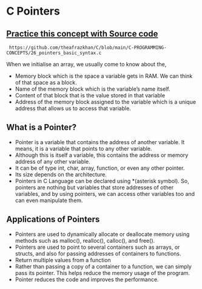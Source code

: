 # C Pointers

## [Practice this concept with Source code ](https://github.com/theafrazkhan/C/blob/main/C-PROGRAMMING-CONCEPTS/26_pointers_basic_syntax.c)

```
 https://github.com/theafrazkhan/C/blob/main/C-PROGRAMMING-CONCEPTS/26_pointers_basic_syntax.c
```
When we initialise an array, we usually come to know about the,

- Memory block which is the space a variable gets in RAM. We can think of that space as a block.
- Name of the memory block which is the variable’s name itself.
- Content of that block that is the value stored in that variable
- Address of the memory block assigned to the variable which is a unique address that allows us to access that variable.
 

## What is a Pointer?
- Pointer is a variable that contains the address of another variable. It means, it is a variable that points to any other variable.
- Although this is itself a variable, this contains the address or memory address of any other variable.
- It can be of type int, char, array, function, or even any other pointer.
- Its size depends on the architecture.
- Pointers in C Language can be declared using *(asterisk symbol).
So, pointers are nothing but variables that store addresses of other variables, and by using pointers, we can access other variables too and can even manipulate them. 

 

## Applications of Pointers
- Pointers are used to dynamically allocate or deallocate memory using methods such as malloc(), realloc(), calloc(), and free().
- Pointers are used to point to several containers such as arrays, or structs, and also for passing addresses of containers to functions.
- Return multiple values from a function
- Rather than passing a copy of a container to a function, we can simply pass its pointer. This helps reduce the memory usage of the program.
- Pointer reduces the code and improves the performance.
 